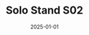 ---
layout: track
title: Solo Stand S02
permalink: /tracks/solo-stand-s02/
description: "A StudioRich lo-fi track."
image: /assets/covers/solo-stand-s02.webp
date: 2025-01-01
duration: "125.58"
album: "Stranger Vibes"
mood: [Chill]
genre: [lo-fi, chillhop, cinematic]
---